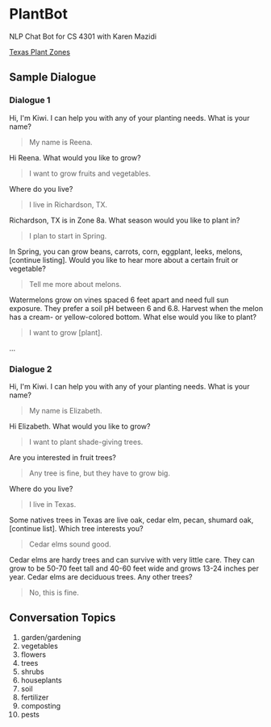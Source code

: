 # PlantBot
NLP Chat Bot for CS 4301 with Karen Mazidi

[Texas Plant Zones](https://www.plantmaps.com/list-of-hardiness-zones-for-texas-cities.php)

## Sample Dialogue

### Dialogue 1

Hi, I'm Kiwi. I can help you with any of your planting needs. What is your name?

> My name is Reena.

Hi Reena. What would you like to grow?

> I want to grow fruits and vegetables.

Where do you live?

> I live in Richardson, TX.

Richardson, TX is in Zone 8a. What season would you like to plant in?

> I plan to start in Spring.

In Spring, you can grow beans, carrots, corn, eggplant, leeks, melons, [continue listing]. Would you like to hear more about a certain fruit or vegetable?

> Tell me more about melons.

Watermelons grow on vines spaced 6 feet apart and need full sun exposure. They prefer a soil pH between 6 and 6.8. Harvest when the melon has a cream- or yellow-colored bottom. What else would you like to plant?

> I want to grow [plant].

...

### Dialogue 2

Hi, I'm Kiwi. I can help you with any of your planting needs. What is your name?

> My name is Elizabeth.

Hi Elizabeth. What would you like to grow?

> I want to plant shade-giving trees.

Are you interested in fruit trees?

> Any tree is fine, but they have to grow big.

Where do you live?

> I live in Texas.

Some natives trees in Texas are live oak, cedar elm, pecan, shumard oak, [continue list]. Which tree interests you?

> Cedar elms sound good.

Cedar elms are hardy trees and can survive with very little care. They can grow to be 50-70 feet tall and 40-60 feet wide and grows 13-24 inches per year. Cedar elms are deciduous trees. Any other trees?

> No, this is fine.

## Conversation Topics

1. garden/gardening
2. vegetables
3. flowers
4. trees
5. shrubs
6. houseplants
7. soil
8. fertilizer
9. composting
10. pests
